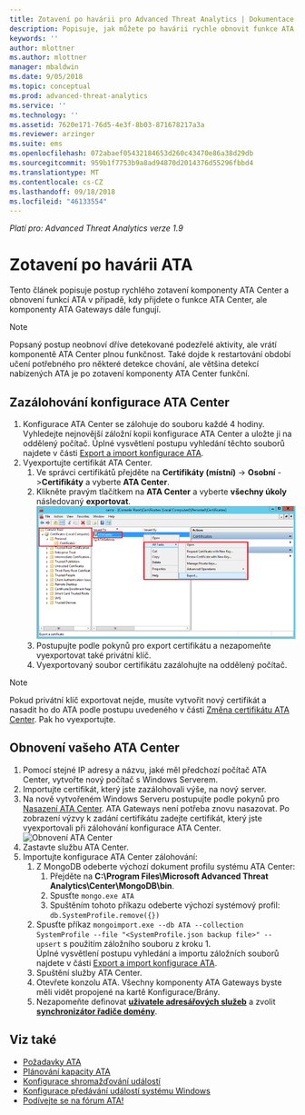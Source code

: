 ```yaml
---
title: Zotavení po havárii pro Advanced Threat Analytics | Dokumentace Microsoftu
description: Popisuje, jak můžete po havárii rychle obnovit funkce ATA.
keywords: ''
author: mlottner
ms.author: mlottner
manager: mbaldwin
ms.date: 9/05/2018
ms.topic: conceptual
ms.prod: advanced-threat-analytics
ms.service: ''
ms.technology: ''
ms.assetid: 7620e171-76d5-4e3f-8b03-871678217a3a
ms.reviewer: arzinger
ms.suite: ems
ms.openlocfilehash: 072abaef05432184653d260c43470e86a38d29db
ms.sourcegitcommit: 959b1f7753b9a8ad94870d2014376d55296fbbd4
ms.translationtype: MT
ms.contentlocale: cs-CZ
ms.lasthandoff: 09/18/2018
ms.locfileid: "46133554"
---
```

*Platí pro: Advanced Threat Analytics verze 1.9*



# <a name="ata-disaster-recovery"></a>Zotavení po havárii ATA
Tento článek popisuje postup rychlého zotavení komponenty ATA Center a obnovení funkcí ATA v případě, kdy přijdete o funkce ATA Center, ale komponenty ATA Gateways dále fungují. 

>[!NOTE]
> Popsaný postup neobnoví dříve detekované podezřelé aktivity, ale vrátí komponentě ATA Center plnou funkčnost. Také dojde k restartování období učení potřebného pro některé detekce chování, ale většina detekcí nabízených ATA je po zotavení komponenty ATA Center funkční. 

## <a name="back-up-your-ata-center-configuration"></a>Zazálohování konfigurace ATA Center

1. Konfigurace ATA Center se zálohuje do souboru každé 4 hodiny. Vyhledejte nejnovější záložní kopii konfigurace ATA Center a uložte ji na oddělený počítač. Úplné vysvětlení postupu vyhledání těchto souborů najdete v části [Export a import konfigurace ATA](ata-configuration-file.md). 
2. Vyexportujte certifikát ATA Center.
    1. Ve správci certifikátů přejděte na **Certifikáty (místní)** -> **Osobní** ->**Certifikáty** a vyberte **ATA Center**.
    2. Klikněte pravým tlačítkem na **ATA Center** a vyberte **všechny úkoly** následovaný **exportovat**. 
     ![Certifikát ATA Center](media/ata-center-cert.png)
    3. Postupujte podle pokynů pro export certifikátu a nezapomeňte vyexportovat také privátní klíč.
    4. Vyexportovaný soubor certifikátu zazálohujte na oddělený počítač.

  > [!NOTE] 
  > Pokud privátní klíč exportovat nejde, musíte vytvořit nový certifikát a nasadit ho do ATA podle postupu uvedeného v části [Změna certifikátu ATA Center](modifying-ata-center-configuration.md). Pak ho vyexportujte. 

## <a name="recover-your-ata-center"></a>Obnovení vašeho ATA Center

1. Pomocí stejné IP adresy a názvu, jaké měl předchozí počítač ATA Center, vytvořte nový počítač s Windows Serverem.
2. Importujte certifikát, který jste zazálohovali výše, na nový server.
3. Na nově vytvořeném Windows Serveru postupujte podle pokynů pro [Nasazení ATA Center](install-ata-step1.md). ATA Gateways není potřeba znovu nasazovat. Po zobrazení výzvy k zadání certifikátu zadejte certifikát, který jste vyexportovali při zálohování konfigurace ATA Center. 
![Obnovení ATA Center](media/disaster-recovery-deploymentss.png)
4. Zastavte službu ATA Center.
5. Importujte konfigurace ATA Center zálohování:
    1. Z MongoDB odeberte výchozí dokument profilu systému ATA Center: 
        1. Přejděte na **C:\Program Files\Microsoft Advanced Threat Analytics\Center\MongoDB\bin**. 
        2. Spusťte `mongo.exe ATA` 
        3. Spuštěním tohoto příkazu odeberte výchozí systémový profil: `db.SystemProfile.remove({})`
    2. Spusťte příkaz `mongoimport.exe --db ATA --collection SystemProfile --file "<SystemProfile.json backup file>" --upsert` s použitím záložního souboru z kroku 1.</br>
    Úplné vysvětlení postupu vyhledání a importu záložních souborů najdete v části [Export a import konfigurace ATA](ata-configuration-file.md). 
    3. Spuštění služby ATA Center.
    4. Otevřete konzolu ATA. Všechny komponenty ATA Gateways byste měli vidět propojené na kartě Konfigurace/Brány.
    5. Nezapomeňte definovat [**uživatele adresářových služeb**](install-ata-step2.md) a zvolit [**synchronizátor řadiče domény**](install-ata-step5.md). 






## <a name="see-also"></a>Viz také
- [Požadavky ATA](ata-prerequisites.md)
- [Plánování kapacity ATA](ata-capacity-planning.md)
- [Konfigurace shromažďování událostí](install-ata-step6.md)
- [Konfigurace předávání událostí systému Windows](configure-event-collection.md)
- [Podívejte se na fórum ATA!](https://social.technet.microsoft.com/Forums/security/home?forum=mata)
